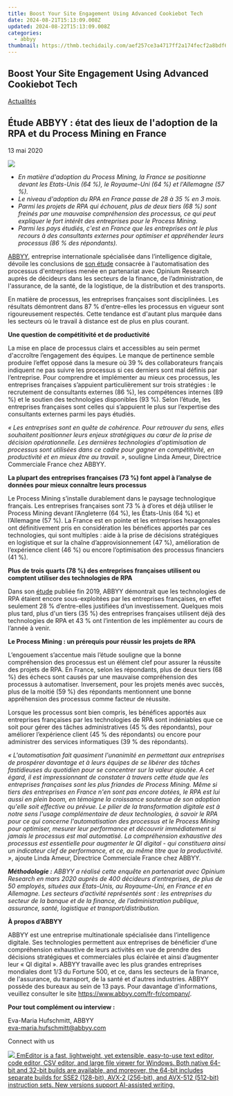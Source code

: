 ```yaml
---
title: Boost Your Site Engagement Using Advanced Cookiebot Tech
date: 2024-08-21T15:13:09.008Z
updated: 2024-08-22T15:13:09.008Z
categories:
  - abbyy
thumbnail: https://thmb.techidaily.com/aef257ce3a4717ff2a174fecf2a8bdf62b913152db90ae5a3b63c07a0dcd2fd7.jpg
---
```


## Boost Your Site Engagement Using Advanced Cookiebot Tech

[Actualités](https://tools.techidaily.com/abbyy/products/)

## Étude ABBYY : état des lieux de l'adoption de la RPA et du Process Mining en France

13 mai 2020

![](https://content.abbyy.com/-/media/project/abbyy/abbyy/branchtemplates/shutterstock_1272462163_1296-x-729.jpg?h=729&iar=0&w=1296)

* _En matière d'adoption du Process Mining, la France se positionne devant les Etats-Unis (64 %), le Royaume-Uni (64 %) et l'Allemagne (57 %)._
* _Le niveau d'adoption du RPA en France passe de 28 à 35 % en 3 mois._
* _Parmi les projets de RPA qui échouent, plus de deux tiers (68 %) sont freinés par une mauvaise compréhension des processus, ce qui peut expliquer le fort intérêt des entreprises pour le Process Mining._
* _Parmi les pays étudiés, c'est en France que les entreprises ont le plus recours à des consultants externes pour optimiser et appréhender leurs processus (86 % des répondants)._

[ABBYY](https://tools.techidaily.com/abbyy/products/), entreprise internationale spécialisée dans l’intelligence digitale, dévoile les conclusions de [son étude](https://tools.techidaily.com/abbyy/products/) consacrée à l'automatisation des processus d'entreprises menée en partenariat avec Opinium Research auprès de décideurs dans les secteurs de la finance, de l’administration, de l'assurance, de la santé, de la logistique, de la distribution et des transports.

En matière de processus, les entreprises françaises sont disciplinées. Les résultats démontrent dans 87 % d’entre-elles les processus en vigueur sont rigoureusement respectés. Cette tendance est d'autant plus marquée dans les secteurs où le travail à distance est de plus en plus courant.

**Une question de compétitivité et de productivité**

La mise en place de processus clairs et accessibles au sein permet d'accroître l’engagement des équipes. Le manque de pertinence semble produire l’effet opposé dans la mesure où 39 % des collaborateurs français indiquent ne pas suivre les processus si ces derniers sont mal définis par l’entreprise. Pour comprendre et implémenter au mieux ces processus, les entreprises françaises s’appuient particulièrement sur trois stratégies : le recrutement de consultants externes (86 %), les compétences internes (89 %) et le soutien des technologies disponibles (93 %). Selon l’étude, les entreprises françaises sont celles qui s’appuient le plus sur l’expertise des consultants externes parmi les pays étudiés.

_« Les entreprises sont en quête de cohérence. Pour retrouver du sens, elles souhaitent positionner leurs enjeux stratégiques au cœur de la prise de décision opérationnelle. Les dernières technologies d'optimisation de processus sont utilisées dans ce cadre pour gagner en compétitivité, en productivité et en mieux être au travail. »_, souligne Linda Ameur, Directrice Commerciale France chez ABBYY.

**La plupart des entreprises françaises (73 %) font appel à l’analyse de données pour mieux connaître leurs processus**

Le Process Mining s’installe durablement dans le paysage technologique français. Les entreprises françaises sont 73 % à d’ores et déjà utiliser le Process Mining devant l’Angleterre (64 %), les États-Unis (64 %) et l’Allemagne (57 %). La France est en pointe et les entreprises hexagonales ont définitivement pris en considération les bénéfices apportés par ces technologies, qui sont multiples : aide à la prise de décisions stratégiques en logistique et sur la chaîne d’approvisionnement (47 %), amélioration de l’expérience client (46 %) ou encore l’optimisation des processus financiers (41 %).

**Plus de trois quarts (78 %) des entreprises françaises utilisent ou comptent utiliser des technologies de RPA**

Dans son [étude](https://tools.techidaily.com/abbyy/products/) publiée fin 2019, ABBYY démontrait que les technologies de RPA étaient encore sous-exploitées par les entreprises françaises, en effet seulement 28 % d’entre-elles justifiées d’un investissement. Quelques mois plus tard, plus d'un tiers (35 %) des entreprises françaises utilisent déjà des technologies de RPA et 43 % ont l’intention de les implémenter au cours de l’année à venir.

**Le Process Mining : un prérequis pour réussir les projets de RPA**

L’engouement s’accentue mais l’étude souligne que la bonne compréhension des processus est un élément clef pour assurer la réussite des projets de RPA. En France, selon les répondants, plus de deux tiers (68 %) des échecs sont causés par une mauvaise compréhension des processus à automatiser. Inversement, pour les projets menés avec succès, plus de la moitié (59 %) des répondants mentionnent une bonne appréhension des processus comme facteur de réussite.

Lorsque les processus sont bien compris, les bénéfices apportés aux entreprises françaises par les technologies de RPA sont indéniables que ce soit pour gérer des tâches administratives (45 % des répondants), pour améliorer l’expérience client (45 % des répondants) ou encore pour administrer des services informatiques (39 % des répondants).

_« L'automatisation fait quasiment l'unanimité en permettant aux entreprises de prospérer davantage et à leurs équipes de se libérer des tâches fastidieuses du quotidien pour se concentrer sur la valeur ajoutée. A cet égard, il est impressionnant de constater à travers cette étude que les entreprises françaises sont les plus friandes de Process Mining. Même si tiers des entreprises en France n'en sont pas encore dotées, le RPA est lui aussi en plein boom, en témoigne la croissance soutenue de son adoption qu'elle soit effective ou prévue. Le pilier de la transformation digitale est à notre sens l'usage complémentaire de deux technologies, à savoir le RPA pour ce qui concerne l'automatisation des processus et le Process Mining pour optimiser, mesurer leur performance et découvrir immédiatement si jamais le processus est mal automatisé. La compréhension exhaustive des processus est essentielle pour augmenter le QI digital - qui constituera ainsi un indicateur clef de performance, et ce, au même titre que la productivité. »_, ajoute Linda Ameur, Directrice Commerciale France chez ABBYY.

_**Méthodologie :** ABBYY a réalisé cette enquête en partenariat avec Opinium Research en mars 2020 auprès de 400 décideurs d’entreprises, de plus de 50 employés, situées aux États-Unis, au Royaume-Uni, en France et en Allemagne. Les secteurs d’activité représentés sont : les entreprises du secteur de la banque et de la finance, de l’administration publique, assurance, santé, logistique et transport/distribution._

**À propos d’ABBYY**

ABBYY est une entreprise multinationale spécialisée dans l’intelligence digitale. Ses technologies permettent aux entreprises de bénéficier d’une compréhension exhaustive de leurs activités en vue de prendre des décisions stratégiques et commerciales plus éclairée et ainsi d’augmenter leur « QI digital ». ABBYY travaille avec les plus grandes entreprises mondiales dont 1/3 du Fortune 500, et ce, dans les secteurs de la finance, de l'assurance, du transport, de la santé et d'autres industries. ABBYY possède des bureaux au sein de 13 pays. Pour davantage d'informations, veuillez consulter le site <https://www.abbyy.com/fr-fr/company/>.

**Pour tout complément ou interview :**

Eva-Maria Hufschmitt, ABBYY  
[eva-maria.hufschmitt@abbyy.com](https://tools.techidaily.com/abbyy/products/)

Connect with us

<ins class="adsbygoogle"
     style="display:block"
     data-ad-format="autorelaxed"
     data-ad-client="ca-pub-7571918770474297"
     data-ad-slot="1223367746"></ins>



<ins class="adsbygoogle"
     style="display:block"
     data-ad-client="ca-pub-7571918770474297"
     data-ad-slot="8358498916"
     data-ad-format="auto"
     data-full-width-responsive="true"></ins>

<!-- affiliate ads begin -->
<a href="https://shop.emeditor.com/order/checkout.php?PRODS=4610657&QTY=1&AFFILIATE=108875&CART=1"><img src="https://www.emeditor.com/wp-content/uploads/2024/06/emeditor_chat_ai.png" border="0">
EmEditor is a fast, lightweight, yet extensible, easy-to-use text editor, code editor, CSV editor, and large file viewer for Windows. Both native 64-bit and 32-bit builds are available, and moreover, the 64-bit includes separate builds for SSE2 (128-bit), AVX-2 (256-bit), and AVX-512 (512-bit) instruction sets. New versions support AI-assisted writing.</a>
<!-- affiliate ads end -->